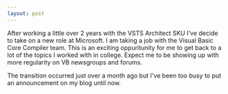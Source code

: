 ```yaml
---
layout: post
---
```

After working a little over 2 years with the VSTS Architect SKU I've decide to take on a new role at Microsoft.  I am taking a job with the Visual Basic Core Compiler team.  This is an exciting oppuritunity for me to get back to a lot of the topics I worked with in college.  Expect me to be showing up with more regularity on VB newsgroups and forums.

The transition occurred just over a month ago but I've been too busy to put an announcement on my blog until now.

